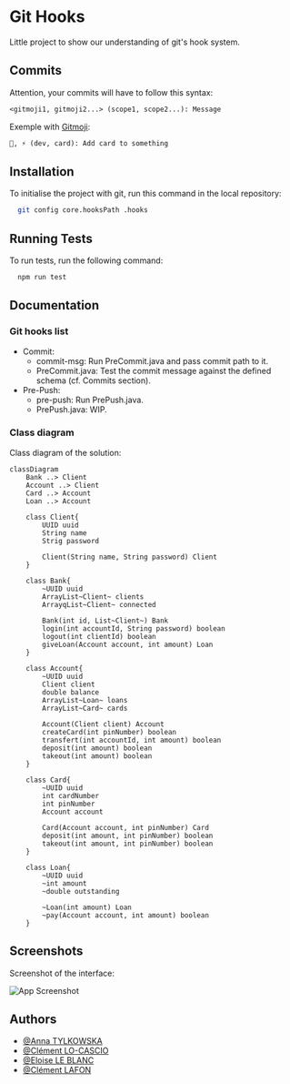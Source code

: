 
# Git Hooks

Little project to show our understanding of git's hook system.

## Commits

Attention, your commits will have to follow this syntax:

```txt
<gitmoji1, gitmoji2...> (scope1, scope2...): Message
```
Exemple with [Gitmoji](https://gitmoji.dev/):
```txt
🎨, ⚡️ (dev, card): Add card to something
```

## Installation

To initialise the project with git, run this command in the local repository:

```bash
  git config core.hooksPath .hooks
```

    
## Running Tests

To run tests, run the following command:

```bash
  npm run test
```


## Documentation

### Git hooks list
- Commit: 
  - commit-msg: Run PreCommit.java and pass commit path to it.
  - PreCommit.java: Test the commit message against the defined schema (cf. Commits section).
- Pre-Push:
  - pre-push: Run PrePush.java.
  - PrePush.java: WIP.

### Class diagram

Class diagram of the solution:

```mermaid
classDiagram
    Bank ..> Client
    Account ..> Client
    Card ..> Account
    Loan ..> Account

    class Client{
        UUID uuid
        String name
        Strig password

        Client(String name, String password) Client
    }

    class Bank{
        ~UUID uuid
        ArrayList~Client~ clients
        ArrayqList~Client~ connected

        Bank(int id, List~Client~) Bank
        login(int accountId, String password) boolean
        logout(int clientId) boolean
        giveLoan(Account account, int amount) Loan
    }

    class Account{
        ~UUID uuid
        Client client
        double balance
        ArrayList~Loan~ loans
        ArrayList~Card~ cards

        Account(Client client) Account
        createCard(int pinNumber) boolean
        transfert(int accountId, int amount) boolean
        deposit(int amount) boolean
        takeout(int amount) boolean
    }

    class Card{
        ~UUID uuid
        int cardNumber
        int pinNumber
        Account account

        Card(Account account, int pinNumber) Card
        deposit(int amount, int pinNumber) boolean
        takeout(int amount, int pinNumber) boolean
    }

    class Loan{
        ~UUID uuid
        ~int amount
        ~double outstanding

        ~Loan(int amount) Loan
        ~pay(Account account, int amount) boolean
    }
```

## Screenshots
Screenshot of the interface:

![App Screenshot](https://via.placeholder.com/468x300?text=App+Screenshot+Here)


## Authors

- [@Anna TYLKOWSKA](https://www.github.com/annaty)
- [@Clément LO-CASCIO](https://www.github.com/ClemLcs)
- [@Eloise LE BLANC](https://www.github.com/eloiseLBC)
- [@Clément LAFON](https://www.github.com/L-Clem)

